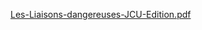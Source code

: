 
[Les-Liaisons-dangereuses-JCU-Edition.pdf](https://github.com/user-attachments/files/21697452/Les-Liaisons-dangereuses-JCU-Edition.pdf)
